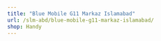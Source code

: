 ```yaml
---
title: "Blue Mobile G11 Markaz Islamabad"
url: /slm-abd/blue-mobile-g11-markaz-islamabad/
shop: Handy
---
```

